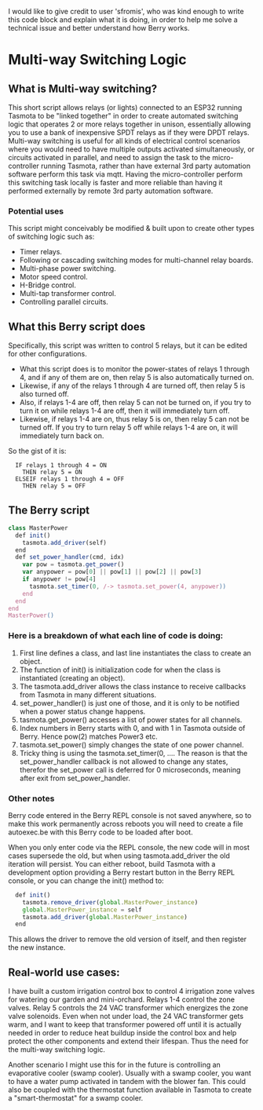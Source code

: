 I would like to give credit to user 'sfromis', who was kind enough to write this code block and explain what it is doing, in order to help me solve a technical issue and better understand how Berry works.

# Multi-way Switching Logic

## What is Multi-way switching?
This short script allows relays (or lights) connected to an ESP32 running Tasmota to be "linked together" in order to create automated switching logic that operates 2 or more relays together in unison, essentially allowing you to use a bank of inexpensive SPDT relays as if they were DPDT relays.
Multi-way switching is useful for all kinds of electrical control scenarios where you would need to have multiple outputs activated simultaneously, or circuits activated in parallel, and need to assign the task to the micro-controller running Tasmota, rather than have external 3rd party automation software perform this task via mqtt. Having the micro-controller perform this switching task locally is faster and more reliable than having it performed externally by remote 3rd party automation software. 

### Potential uses
This script might conceivably be modified & built upon to create other types of switching logic such as:
  * Timer relays.
  * Following or cascading switching modes for multi-channel relay boards.
  * Multi-phase power switching.
  * Motor speed control.
  * H-Bridge control.
  * Multi-tap transformer control.
  * Controlling parallel circuits.


## What this Berry script does
Specifically, this script was written to control 5 relays, but it can be edited for other configurations.
  * What this script does is to monitor the power-states of relays 1 through 4, and if any of them are on, then relay 5 is also automatically turned on.
  * Likewise, if any of the relays 1 through 4 are turned off, then relay 5 is also turned off.
  * Also, if relays 1-4 are off, then relay 5 can not be turned on, if you try to turn it on while relays 1-4 are off, then it will immediately turn off.
  * Likewise, if relays 1-4 are on, thus relay 5 is on, then relay 5 can not be turned off. If you try to turn relay 5 off while relays 1-4 are on, it will immediately turn back on.

So the gist of it is:
```
  IF relays 1 through 4 = ON
    THEN relay 5 = ON
  ELSEIF relays 1 through 4 = OFF
    THEN relay 5 = OFF
```

## The Berry script
```javascript
class MasterPower
  def init()
    tasmota.add_driver(self)
  end
  def set_power_handler(cmd, idx)
    var pow = tasmota.get_power()
    var anypower = pow[0] || pow[1] || pow[2] || pow[3]
    if anypower != pow[4]
      tasmota.set_timer(0, /-> tasmota.set_power(4, anypower))
    end
  end
end
MasterPower()
```
### Here is a breakdown of what each line of code is doing:
1. First line defines a class, and last line instantiates the class to create an object.
2. The function of init() is initialization code for when the class is instantiated (creating an object).
3. The tasmota.add_driver allows the class instance to receive callbacks from Tasmota in many different situations.
4. set_power_handler() is just one of those, and it is only to be notified when a power status change happens.
5. tasmota.get_power() accesses a list of power states for all channels.
6. Index numbers in Berry starts with 0, and with 1 in Tasmota outside of Berry. Hence pow(2) matches Power3 etc.
7. tasmota.set_power() simply changes the state of one power channel.
8. Tricky thing is using the tasmota.set_timer(0, .... The reason is that the set_power_handler callback is not allowed to change any states, therefor the set_power call is deferred for 0 microseconds, meaning after exit from set_power_handler.

### Other notes
Berry code entered in the Berry REPL console is not saved anywhere, so to make this work permanently across reboots you will need to create a file autoexec.be with this Berry code to be loaded after boot. 

When you only enter code via the REPL console, the new code will in most cases supersede the old, but when using tasmota.add_driver the old iteration will persist. You can either reboot, build Tasmota with a development option providing a Berry restart button in the Berry REPL console, or you can change the init() method to:
```javascript
  def init()
    tasmota.remove_driver(global.MasterPower_instance)
    global.MasterPower_instance = self
    tasmota.add_driver(global.MasterPower_instance)
  end
```
This allows the driver to remove the old version of itself, and then register the new instance.

## Real-world use cases:
I have built a custom irrigation control box to control 4 irrigation zone valves for watering our garden and mini-orchard.
Relays 1-4 control the zone valves.
Relay 5 controls the 24 VAC transformer which energizes the zone valve solenoids.
Even when not under load, the 24 VAC transformer gets warm, and I want to keep that transformer powered off until it is actually needed in order to reduce heat buildup inside the control box and help protect the other components and extend their lifespan. Thus the need for the multi-way switching logic.


Another scenario I might use this for in the future is controlling an evaporative cooler (swamp cooler).
Usually with a swamp cooler, you want to have a water pump activated in tandem with the blower fan.
This could also be coupled with the thermostat function available in Tasmota to create a "smart-thermostat" for a swamp cooler.
